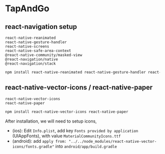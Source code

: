# TapAndGo 

## react-navigation setup

```
react-native-reanimated 
react-native-gesture-handler 
react-native-screens 
react-native-safe-area-context 
@react-native-community/masked-view
@react-navigation/native
@react-navigation/stack
```

```bash
npm install react-native-reanimated react-native-gesture-handler react-native-screens react-native-safe-area-context @react-native-community/masked-view @react-navigation/native @react-navigation/stack
```

## react-native-vector-icons / react-native-paper

```
react-native-vector-icons 
react-native-paper
```

```bash
npm install react-native-vector-icons react-native-paper
```

After installation, we will need to setup icons,
* (ios): Edit `Info.plist`, add key `Fonts provided by application` (UIAppFonts), with value `MaterialCommunityIcons.ttf`
* (android): add `apply from: "../../node_modules/react-native-vector-icons/fonts.gradle"` into `android/app/build.gradle`

